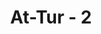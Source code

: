 ---
title: "At-Tur - 2"
no: 2
arabic_no: ٢
ayah: وَكِتٰبٍ مَّسْطُوْرٍۙ  
translation: "dan demi Kitab yang ditulis, "
tafsir: "Kemudian Allah swt bersumpah dengan sebuah kitab yang tertulis (bertulisan indah) dengan susunan huruf-hurufnya yang rapih. Ada yang berpendapat bahwa maksudnya ialah Lauh Mahfudz, dan ada pula yang berpendapat bahwa arti kitab yang tertulis indah, ialah yang diturunkan dan dibacakan kepada manusia dengan terang-terangan."
---